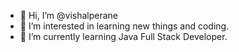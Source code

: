 - 👋 Hi, I’m @vishalperane
- 👀 I’m interested in learning new things and coding.
- 🌱 I’m currently learning  Java Full Stack Developer.

